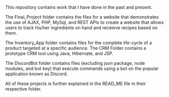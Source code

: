 This repository contains work that I have done in the past and present. 

The Final_Project folder contains the files for a website that demonstrates the use of AJAX, PHP, MySql, and REST APIs to create a website that allows users to track his/her ingredients on hand and receieve recipes based on them. 

The Inventory_App folder contains files for the complete life-cycle of a product targeted at a specific audience. The CRM Folder contains a prototype CRM tool using Java, Hibernate, and JSP.

The DiscordBot folder contains files (excluding json package, node modules, and bot key) that execute commands using a bot on the popular application known as Discord.

All of these projects is further explained in the READ_ME file in their respective folder. 
